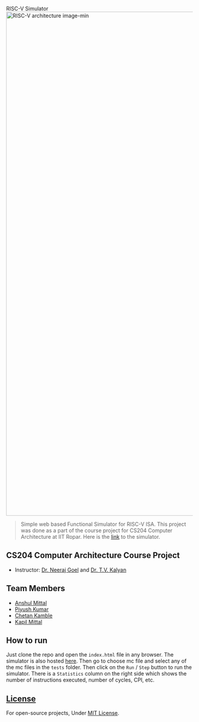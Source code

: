 RISC-V Simulator
<img width="1356" alt="RISC-V architecture image-min" src="https://github.com/Anshul091/RISCV-5-architecture/assets/112956069/b01d0b32-ea88-459e-b9da-920e239dd85d">

> Simple web based Functional Simulator for RISC-V ISA. This project was done as a part of the course project for CS204 Computer Architecture at IIT Ropar. Here is the [link](https://anshul091.github.io/RISCV-5-architecture/) to the simulator.

## CS204 Computer Architecture Course Project
* Instructor: [Dr. Neeraj Goel](https://www.linkedin.com/in/neerajgoel/) and [Dr. T.V. Kalyan](https://iitrpr.irins.org/profile/105196)

## Team Members
* [Anshul Mittal](https://github.com/Anshul091)
* [Piyush Kumar](https://github.com/piuspk)
* [Chetan Kamble](https://github.com/kamble268)
* [Kapil Mittal](https://github.com/KK-Mittal)

## How to run
Just clone the repo and open the `index.html` file in any browser. The simulator is also hosted [here](https://anshul091.github.io/RISCV-5-architecture/). Then go to choose mc file and select any of the mc files in the `tests` folder. Then click on the `Run` / `Step` button to run the simulator. There is a `Statistics` column on the right side which shows the number of instructions executed, number of cycles, CPI, etc.


## [License](/LICENSE)

For open-source projects, Under [MIT License](/LICENSE).
